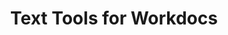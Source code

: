 ---
layout: solution
title: Text Tools for Workdocs
image_path: "/assets/images/text_tools/text_tools3_1.png"
video_path: "/assets/media/text_tools/text_tools_full"
introduction: This app is designed to make formatting, editing, and working with text easier, faster, and more efficient.
whatyouget: With just a few clicks, you can
arguments:
  - name: Analyze Content
    arg: Quickly count words, characters and sentences. Estimate reading time to better target your audience.
  - name: Transform Text
    arg: Instantly convert selected text to UPPERCASE, lowercase, Sentence case, Title Case, or create URL-friendly slugs.
  - name: Find and Replace
    arg: Easily search and replace specific words or phrases inside your document without needing external tools.

images:
- path: "/assets/images/text_tools/Review_Screenshot.png"
  alt: Review feature
- path: "/assets/images/text_tools/Transform_uppercase_Screenshot.png"
  alt: Transform feature
- path: "/assets/images/text_tools/Replace_Screenshot.png"
  alt: Replace feature

monday_install_button: |-
  <a href="https://auth.monday.com/oauth2/authorize?client_id=dab9741df949b23c6aa8c5a333098f6a&response_type=install">
    <img
      alt="Add to monday.com"
      height="32"
      src="https://dapulse-res.cloudinary.com/image/upload/f_auto,q_auto/remote_mondaycom_static/uploads/Tal/4b5d9548-0598-436e-a5b6-9bc5f29ee1d9_Group12441.png"
    />
  </a>

monday_share_url:

pricing:
  f14d_trials: true
  plans:
  - name: Solo
    app_plan_id: solo
    seats: 5
    monthly: 0
    yearly: 0
    features:
    - Unlimited Reviews
    - Unlimited Transformations
    - Unlimited Replace text
  - name: Team
    app_plan_id: team
    seats: 15
    monthly: 5
    yearly: 3
    features:
    - Unlimited Reviews
    - Unlimited Transformations
    - Unlimited Replace text
  - name: Business
    app_plan_id: business
    seats: 50
    monthly: 8
    yearly: 5
    features:
    - Unlimited Reviews
    - Unlimited Transformations
    - Unlimited Replace text
  - name: Pro
    app_plan_id: pro
    seats: 250
    monthly: 13
    yearly: 8
    features:
    - Unlimited Reviews
    - Unlimited Transformations
    - Unlimited Replace text
  - name: Enterprise
    app_plan_id: enterprise
    seats: Unlimited
    monthly: 21
    yearly: 13
    features:
    - Unlimited Reviews
    - Unlimited Transformations
    - Unlimited Replace text

terms_of_service:
- section: Introduction
  arg_type: paragraph
  arg: Welcome to Find and Replace app ("the App"), a monday.com application that enables users to search and replace text in WorkDocs documents. By installing, accessing, or using the App, you agree to be bound by these Terms of Service ("Terms"). If you do not agree with these Terms, do not use the App.
- section: Acceptance of Terms
  arg_type: paragraph
  arg: By using the App, you affirm that you have the legal capacity to enter into these Terms and that you comply with all applicable laws and regulations. If you are using the App on behalf of an organization, you represent that you have the authority to bind that organization to these Terms.
- section: Description of Service
  arg_type: paragraph
  arg: The App provides a tool for users of monday.com to search for and replace text within WorkDocs documents. It does not store, retain, or modify content outside of the user's control within monday.com. The App requires appropriate permissions to access WorkDocs documents, and by using the App, you grant such permissions.
- section: User Responsibilities
  arg_type: list
  arg: You agree to
  args:
  - Use the App only for lawful purposes and in compliance with monday.com’s terms and policies. 
  - Ensure you have the necessary permissions to modify WorkDocs content. 
  - Not use the App to introduce harmful code, automate unauthorized modifications, or violate intellectual property rights.
- section: Data Privacy and Security
  arg_type: paragraph
  arg: The App does not store or collect user data outside of monday.com. All processing occurs within monday.com’s platform, and any changes made via the App remain within the user’s workspace. We do not share or sell user data. For more details on how monday.com handles data, please refer to monday.com’s privacy policy.
- section: Limitation of Liability
  arg_type: paragraph
  arg: To the maximum extent permitted by law, [Company Name] is not liable for any indirect, incidental, special, or consequential damages, including but not limited to data loss, unauthorized modifications, or business disruptions resulting from the use of the App.
- section: Warranty Disclaimer
  arg_type: paragraph
  arg: The App is provided "as is" without any warranties, express or implied. We do not guarantee that the App will be error-free, uninterrupted, or meet your specific needs.
- section: Modification of Terms
  arg_type: paragraph
  arg: We reserve the right to update or modify these Terms at any time. Changes will be posted within the App or on our website, and continued use of the App after modifications constitutes acceptance of the revised Terms.
- section: Contact Information
  arg_type: paragraph
  arg: For any questions or concerns about these Terms, please contact us at montools@proton.me or visit our website at montools.github.io.

privacy_policy:
- section: Introduction
  arg: Welcome to Montools Find & Replace for WorkDocs ("the App").This Privacy Policy outlines how we handle user data when you use the App within monday.com.
- section: Data Collection & Usage
  arg: The App does not collect, store, or transmit any personal or document data outside of monday.com. All search and replace actions occur within the monday.com environment without external data processing.
- section: Permissions & Access
  arg: To function correctly, the App requires access to monday.com WorkDocs. This access is used solely for executing search and replace operations as initiated by the user. The App does not retain, analyze, or share document data.
- section: Data Security
  arg: We follow best practices to ensure that user data remains secure.  The App operates entirely within monday.com's infrastructure and does not introduce additional data storage, logging, or external processing.
- section: Third-Party Integrations
  arg: The App does not integrate with external third-party domains/services/products and does not transmit any user data outside of monday.com.
- section: User Rights & Control
  arg: As the App does not store any personal or document data, users do not need to request data deletion or modification. All content remains under the control of the user within their monday.com account.
- section: Changes to This Policy
  arg: We may update this Privacy Policy from time to time. Any changes will be communicated within the App or through our website. Continued use of the App after changes constitutes acceptance of the updated policy.
- section: Contact Information
  arg: For any questions regarding this Privacy Policy, please contact us at <email>montools@proton.me</email>.

faqs:
- question: What does this app do?
  answer: This app enhances text editing in monday.com Workdocs by offering formatting tools and text analysis directly in the contextual toolbar.

- question: Where can I access the app?
  answer: The app becomes visible when you select text in a Workdoc. It appears in the contextual toolbar above the selection.

- question: How this app calculates the sentences count? I get some differences when comparing with other tools.
  answer: |
    Yeap, different tools could arise different counts depending how they process the information. 
    The process in this app is the following: 
    <ol style="padding-left: 20px;">
      <li>trim the spaces from the text</li> 
      <li>then split the text by the delimiters '.!?' using the regular expression <b>`/([.!?]\s*)/g`</b></li>
      <li>and finally counting the result, which is considered the count of sentences</li>
    </ol>

- question: How this app calculates the words count? I get some differences when comparing with other tools.
  answer: |
    Yeap, different tools could arise different counts depending how they process the information. 
    The process in this app is the following:
    <ol style="padding-left: 20px;">
     <li>trim the spaces from the text</li>  
    <li>then split the text by set of consecutive alphabetical characters joining '/' and '-' symbols (for including composed words like "third-party" and "XLS/CSV") using the regular expression <b>`/\b[a-zA-Z]+(?:[-/][a-zA-Z]+)*\b/g`</b></li> 
    <li>and finally counting the result, which is considered the count of words</li> 

- question: What formatting options are available?
  answer: You can convert selected text to UPPERCASE, lowercase, Sentence case, Title Case, Slug, or Snake case format.

- question: What analysis features does the app include?
  answer: The app provides word count, character count, sentence count, and estimated reading time.

- question: Can I search and replace text with this app?
  answer: Yes. The app includes a simple find-and-replace feature for modifying selected content.

- question: Does this app change the entire document?
  answer: No. The app only affects the portion of text you have selected.

- question: Is the app available in all monday.com accounts?
  answer: Yes. It works inside any Workdoc as long as the app is installed in your monday.com workspace.

- question: Is my data secure when using this app?
  answer: Yes. The app processes text locally within your document and does not store or transmit your data externally.

- question: Who can I contact for support or feedback?
  answer: You can reach out to montools@proton.me, we'll be happy to know about you!
---